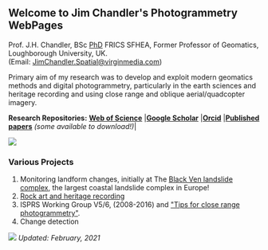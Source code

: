 ## Welcome to Jim Chandler's Photogrammetry WebPages

Prof. J.H. Chandler, BSc [PhD](https://github.com/JimChandler-Spatial/photogrammetry/blob/gh-pages/OtherFiles/JC_thesis_col.pdf) FRICS SFHEA,
Former Professor of Geomatics, Loughborough University, UK.  
(Email: JimChandler.Spatial@virginmedia.com)

Primary aim of my research was to develop and exploit modern geomatics methods and digital photogrammetry, particularly in the earth sciences and heritage recording and using close range and oblique aerial/quadcopter imagery.

**Research Repositories:**
[**Web of Science**](https://publons.com/researcher/2894258/jim-h-chandler/?utm_campaign=researcher_id_badge)
|[**Google Scholar**](https://scholar.google.com/citations?user=gHx7FYMAAAAJ)
|[**Orcid**](https://orcid.org/0000-0003-3588-0223)
|[**Published papers**](https://github.com/JimChandler-Spatial/photogrammetry/blob/gh-pages/OtherFiles/Biblio.md) _(some available to download!)_|

![](https://jimchandler-spatial.github.io/photogrammetry//Images/jim_Sunwapta.JPG)

### Various Projects
1. Monitoring landform changes, initially at The [Black Ven landslide complex](https://htmlpreview.github.io/?https://github.com/JimChandler-Spatial/photogrammetry/blob/gh-pages/CHCC/index.htm), the largest coastal landslide complex in Europe!
2. [Rock art and heritage recording](https://github.com/JimChandler-Spatial/photogrammetry/blob/gh-pages/RockArt/index.md)
3. ISPRS Working Group V5/6, (2008-2016) and ["Tips for close range photogrammetry"](https://github.com/JimChandler-Spatial/photogrammetry/blob/gh-pages/ISPRSV5/index.md).
4. Change detection

![](https://jimchandler-spatial.github.io/photogrammetry/Images/emu_cave.jpg)
_Updated: February, 2021_
